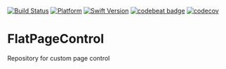 [![Build Status](https://travis-ci.com/chausovSurfStudio/FlatPageControl.svg?branch=master)](https://travis-ci.com/chausovSurfStudio/FlatPageControl)
[![Platform](https://img.shields.io/badge/Platform-iOS-red.svg)](https://developer.apple.com/iphone/)
[![Swift Version](https://img.shields.io/badge/Swift-4.1-orange.svg)](https://developer.apple.com/swift/)
[![codebeat badge](https://codebeat.co/badges/3b05adf9-2a3d-4c96-81eb-7232b0e3575d)](https://codebeat.co/projects/github-com-chausovsurfstudio-flatpagecontrol-master)
[![codecov](https://codecov.io/gh/chausovSurfStudio/FlatPageControl/branch/master/graph/badge.svg)](https://codecov.io/gh/chausovSurfStudio/FlatPageControl)

# FlatPageControl
Repository for custom page control
